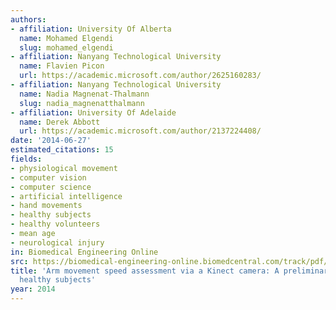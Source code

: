 ```yaml
---
authors:
- affiliation: University Of Alberta
  name: Mohamed Elgendi
  slug: mohamed_elgendi
- affiliation: Nanyang Technological University
  name: Flavien Picon
  url: https://academic.microsoft.com/author/2625160283/
- affiliation: Nanyang Technological University
  name: Nadia Magnenat-Thalmann
  slug: nadia_magnenatthalmann
- affiliation: University Of Adelaide
  name: Derek Abbott
  url: https://academic.microsoft.com/author/2137224408/
date: '2014-06-27'
estimated_citations: 15
fields:
- physiological movement
- computer vision
- computer science
- artificial intelligence
- hand movements
- healthy subjects
- healthy volunteers
- mean age
- neurological injury
in: Biomedical Engineering Online
src: https://biomedical-engineering-online.biomedcentral.com/track/pdf/10.1186/1475-925X-13-88
title: 'Arm movement speed assessment via a Kinect camera: A preliminary study in
  healthy subjects'
year: 2014
---
```

